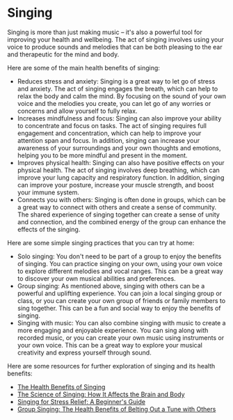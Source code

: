 # Singing



Singing is more than just making music – it's also a powerful tool for improving your health and wellbeing. The act of singing involves using your voice to produce sounds and melodies that can be both pleasing to the ear and therapeutic for the mind and body.

Here are some of the main health benefits of singing:

* Reduces stress and anxiety: Singing is a great way to let go of stress and anxiety. The act of singing engages the breath, which can help to relax the body and calm the mind. By focusing on the sound of your own voice and the melodies you create, you can let go of any worries or concerns and allow yourself to fully relax.
* Increases mindfulness and focus: Singing can also improve your ability to concentrate and focus on tasks. The act of singing requires full engagement and concentration, which can help to improve your attention span and focus. In addition, singing can increase your awareness of your surroundings and your own thoughts and emotions, helping you to be more mindful and present in the moment.
* Improves physical health: Singing can also have positive effects on your physical health. The act of singing involves deep breathing, which can improve your lung capacity and respiratory function. In addition, singing can improve your posture, increase your muscle strength, and boost your immune system.
* Connects you with others: Singing is often done in groups, which can be a great way to connect with others and create a sense of community. The shared experience of singing together can create a sense of unity and connection, and the combined energy of the group can enhance the effects of the singing.

Here are some simple singing practices that you can try at home:

* Solo singing: You don't need to be part of a group to enjoy the benefits of singing. You can practice singing on your own, using your own voice to explore different melodies and vocal ranges. This can be a great way to discover your own musical abilities and preferences.
* Group singing: As mentioned above, singing with others can be a powerful and uplifting experience. You can join a local singing group or class, or you can create your own group of friends or family members to sing together. This can be a fun and social way to enjoy the benefits of singing.
* Singing with music: You can also combine singing with music to create a more engaging and enjoyable experience. You can sing along with recorded music, or you can create your own music using instruments or your own voice. This can be a great way to explore your musical creativity and express yourself through sound.

Here are some resources for further exploration of singing and its health benefits:

* [The Health Benefits of Singing](https://www.healthline.com/health/mental-health/health-benefits-of-singing)
* [The Science of Singing: How It Affects the Brain and Body](https://www.happiful.com/the-science-of-singing-how-it-affects-the-brain-and-body/)
* [Singing for Stress Relief: A Beginner's Guide](https://www.healthline.com/health/mental-health/singing-for-stress-relief)
* [Group Singing: The Health Benefits of Belting Out a Tune with Others](https://www.apa.org/monitor/2012/07-08/singing)
